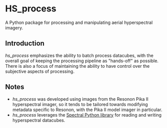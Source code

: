 # HS_process
A Python package for processing and manipulating aerial hyperspectral imagery.

## Introduction
*hs_process* emphasizes the ability to batch process datacubes, with the overall goal of keeping the processing pipeline as "hands-off" as possible. There is also a focus of maintaining the ability to have control over the subjective aspects of processing.

## Notes
- *hs_process* was developed using images from the Resonon Pika II hyperspectral imager, so it tends to be tailored towards modifying metadata specific to Resonon, with the Pika II model imager in particular.
- *hs_process* leverages the [Spectral Python library](https://www.spectralpython.net) for reading and writing hyperspectral datacubes.
